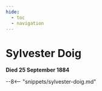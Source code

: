 ```yaml
---
hide:
  - toc
  - navigation 
---
```


# Sylvester Doig

**Died 25 September 1884**

--8<-- "snippets/sylvester-doig.md"
